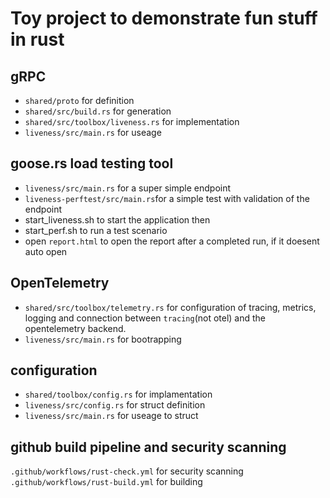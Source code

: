 # Toy project to demonstrate fun stuff in rust

## gRPC

- `shared/proto` for definition
- `shared/src/build.rs` for generation
- `shared/src/toolbox/liveness.rs` for implementation
- `liveness/src/main.rs` for useage

## goose.rs load testing tool

- `liveness/src/main.rs` for a super simple endpoint
- `liveness-perftest/src/main.rs`for a simple test with validation of the endpoint
- start_liveness.sh to start the application
    then
- start_perf.sh to run a test scenario
- open `report.html` to open the report after a completed run, if it doesent auto open

## OpenTelemetry

- `shared/src/toolbox/telemetry.rs` for configuration of tracing, metrics, logging and connection between `tracing`(not otel) and the opentelemetry backend.
- `liveness/src/main.rs` for bootrapping

## configuration

- `shared/toolbox/config.rs` for implamentation
- `liveness/src/config.rs` for struct definition
- `liveness/src/main.rs` for useage to struct

## github build pipeline and security scanning

`.github/workflows/rust-check.yml` for security scanning
`.github/workflows/rust-build.yml` for building
